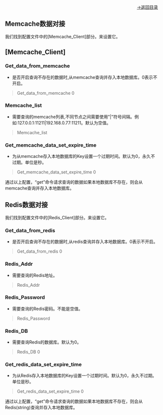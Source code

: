 [<p align="right">->返回目录</p>](0.directory.md)

## Memcache数据对接
我们找到配置文件中的[Memcache_Client]部分。来设置它。  

## [Memcache_Client]
### Get_data_from_memcache
* 是否开启查询不存在的数据时,从memcache查询并存入本地数据库。0表示不开启。
>Get_data_from_memcache 0

### Memcache_list
* 需要查询的memcache列表,不同节点之间需要使用"|"符号间隔。例如:127.0.0.1:11211|192.168.0.77:11211。默认为空值。
>Memcache_list 

### Get_memcache_data_set_expire_time
* 为从memcache存入本地数据库的Key设置一个过期时间。默认为0，永久不过期。单位是秒。
>Get_memcache_data_set_expire_time 0

通过以上配置，“get”命令请求查询的数据如果本地数据库不存在，则会从memcache查询并存入本地数据库。

## Redis数据对接
我们找到配置文件中的[Redis_Client]部分。来设置它。   

### Get_data_from_redis
* 是否开启查询不存在的数据时,从redis查询并存入本地数据库。0表示不开启。
>Get_data_from_redis 0

### Redis_Addr
* 需要查询的Redis地址。  
>Redis_Addr 

### Redis_Password
* 需要查询的Redis密码。不能是空值。  
>Redis_Password 

### Redis_DB
* 需要查询Redis的数据库。默认为0。  
>Redis_DB 0

### Get_redis_data_set_expire_time
* 为从Redis存入本地数据库的Key设置一个过期时间。默认为0，永久不过期。单位是秒。
>Get_redis_data_set_expire_time 0

通过以上配置，“get”命令请求查询的数据如果本地数据库不存在，则会从Redis(string)查询并存入本地数据库。